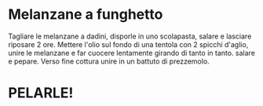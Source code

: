 # Melanzane a funghetto

Tagliare le melanzane a dadini, disporle in uno scolapasta, salare e lasciare riposare 2 ore.
Mettere l'olio sul fondo di una tentola con 2 spicchi d'aglio, unire le melanzane e far cuocere lentamente girando di tanto in tanto. salare e pepare.
Verso fine cottura unire in un battuto di prezzemolo.

# PELARLE!